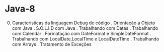 # Java-8

0. Características da linguagem
Debug de código
. Orientação a Objeto com Java
. S.O.L.I.D com Java
. Trabalhando com Datas
. Trabalhando com Calendar
. Formatação com DateFormat e SimpleDateFormat
. Trabalhando com LocalDate,LocalTime e LocalDateTime
. Trabalhando com Arrays
. Tratamento de Exceções
